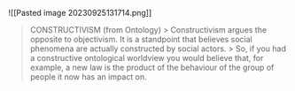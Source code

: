 ![[Pasted image 20230925131714.png]]
> CONSTRUCTIVISM (from Ontology) > Constructivism argues the opposite to objectivism. It is a standpoint that believes social phenomena are actually constructed by social actors. > So, if you had a constructive ontological worldview you would believe that, for example, a new law is the product of the behaviour of the group of people it now has an impact on.
